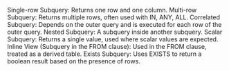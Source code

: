 Single-row Subquery: Returns one row and one column.
Multi-row Subquery: Returns multiple rows, often used with IN, ANY, ALL.
Correlated Subquery: Depends on the outer query and is executed for each row of the outer query.
Nested Subquery: A subquery inside another subquery.
Scalar Subquery: Returns a single value, used where scalar values are expected.
Inline View (Subquery in the FROM clause): Used in the FROM clause, treated as a derived table.
Exists Subquery: Uses EXISTS to return a boolean result based on the presence of rows.